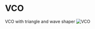 # VCO
VCO with triangle and wave shaper
![VCO](https://github.com/simaoafonso/VCO/assets/87450814/06d97cfc-d8ec-428d-9b7e-cf03c8304377)
